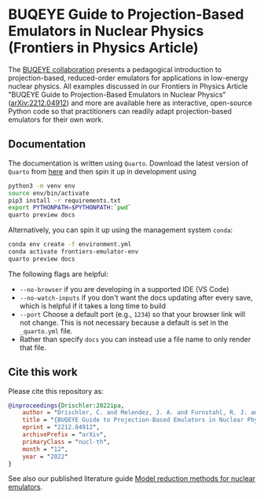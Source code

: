 
# BUQEYE Guide to Projection-Based Emulators in Nuclear Physics (Frontiers in Physics Article)

The [BUQEYE collaboration](https://buqeye.github.io/) presents a pedagogical introduction to projection-based, reduced-order emulators for applications in low-energy nuclear physics.
All examples discussed in our Frontiers in Physics Article "BUQEYE Guide to Projection-Based Emulators in Nuclear Physics" ([arXiv:2212.04912](https://arxiv.org/abs/2212.04912)) and more are available here as interactive, open-source Python code so that practitioners can readily adapt projection-based emulators for their own work.


## Documentation

The documentation is written using `Quarto`.
Download the latest version of `Quarto` from [here](https://quarto.org/) and then spin it up in development using

```bash
python3 -m venv env
source env/bin/activate
pip3 install -r requirements.txt
export PYTHONPATH=$PYTHONPATH:`pwd`
quarto preview docs
```

Alternatively, you can spin it up using the management system `conda`:
```bash
conda env create -f environment.yml
conda activate frontiers-emulator-env
quarto preview docs
```

The following flags are helpful:

* `--no-browser` if you are developing in a supported IDE (VS Code)
* `--no-watch-inputs` if you don't want the docs updating after every save, which is helpful if it takes a long time to build
* `--port` Choose a default port (e.g., `1234`) so that your browser link will not change. This is not necessary because a default is set in the `_quarto.yml` file.
* Rather than specify `docs` you can instead use a file name to only render that file.

## Cite this work

Please cite this repository as:

```bibtex
@inproceedings{Drischler:2022ipa,
    author = "Drischler, C. and Melendez, J. A. and Furnstahl, R. J. and Garcia, A. J. and Zhang, Xilin",
    title = "{BUQEYE Guide to Projection-Based Emulators in Nuclear Physics}",
    eprint = "2212.04912",
    archivePrefix = "arXiv",
    primaryClass = "nucl-th",
    month = "12",
    year = "2022"
}
```

See also our published literature guide [Model reduction methods for nuclear emulators](https://inspirehep.net/literature/2049517).
